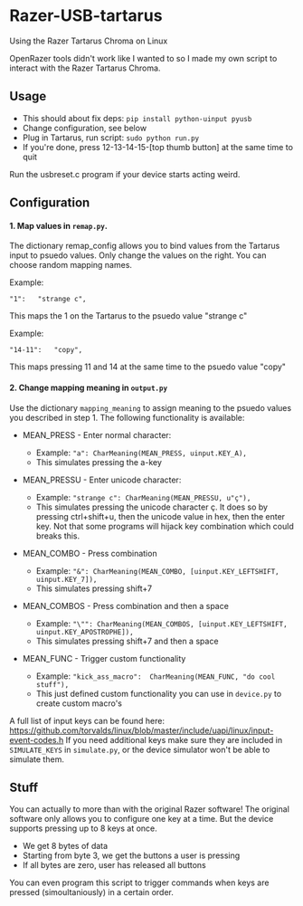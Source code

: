 # Razer-USB-tartarus
Using the Razer Tartarus Chroma on Linux

OpenRazer tools didn't work like I wanted to so I made my own script to interact with the Razer Tartarus Chroma.

## Usage
* This should about fix deps:
`pip install python-uinput pyusb`
* Change configuration, see below
* Plug in Tartarus, run script:
`sudo python run.py`
* If you're done, press 12-13-14-15-[top thumb button] at the same time to quit

Run the usbreset.c program if your device starts acting weird.

## Configuration

#### 1. Map values in `remap.py`. 

The dictionary remap_config allows you to bind values from the Tartarus input to psuedo values. Only change the values on the right. You can choose random mapping names.

Example:

`"1":	"strange c",`

This maps the 1 on the Tartarus to the psuedo value "strange c"

Example:

`"14-11":	"copy",`

This maps pressing 11 and 14 at the same time to the psuedo value "copy"

#### 2. Change mapping meaning in `output.py`

Use the dictionary `mapping_meaning` to assign meaning to the psuedo values you described in step 1. The following functionality is available:

* MEAN_PRESS - Enter normal character:
  * Example: `"a": CharMeaning(MEAN_PRESS, uinput.KEY_A),`
  * This simulates pressing the a-key

* MEAN_PRESSU - Enter unicode character:
  * Example: `"strange c": CharMeaning(MEAN_PRESSU, u"ç"),`
  * This simulates pressing the unicode character ç. It does so by pressing ctrl+shift+u, then the unicode value in hex, then the enter key. Not that some programs will hijack key combination which could breaks this.

* MEAN_COMBO - Press combination
  * Example: `"&": CharMeaning(MEAN_COMBO, [uinput.KEY_LEFTSHIFT, uinput.KEY_7]),`
  * This simulates pressing shift+7

* MEAN_COMBOS - Press combination and then a space
  * Example: `"\"": CharMeaning(MEAN_COMBOS, [uinput.KEY_LEFTSHIFT, uinput.KEY_APOSTROPHE]),`
  * This simulates pressing shift+7 and then a space
  
* MEAN_FUNC - Trigger custom functionality
  * Example: `"kick_ass_macro":  CharMeaning(MEAN_FUNC, "do cool stuff"),`
  * This just defined custom functionality you can use in `device.py` to create custom macro's
  
A full list of input keys can be found here:
https://github.com/torvalds/linux/blob/master/include/uapi/linux/input-event-codes.h
If you need additional keys make sure they are included in `SIMULATE_KEYS` in `simulate.py`, or the device simulator won't be able to simulate them.

## Stuff
You can actually to more than with the original Razer software! The original software only allows you to configure one key at a time. But the device supports pressing up to 8 keys at once.

* We get 8 bytes of data
* Starting from byte 3, we get the buttons a user is pressing
* If all bytes are zero, user has released all buttons

You can even program this script to trigger commands when keys are pressed (simoultaniously) in a certain order.
